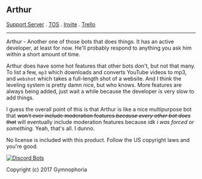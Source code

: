 ## Arthur

[Support Server](https://discord.gg/HW7KYG9) . [TOS](http://bit.ly/ArthurTOS) . [Invite](https://discordapp.com/oauth2/authorize?client_id=329085343800229889&permissions=3460096&scope=bot) . [Trello](https://trello.com/b/wt7ptHpC/arthur)

---

Arthur - Another one of those bots that does things. It has an active developer, at least for now. He'll probably respond to anything you ask him within a short amount of time.

Arthur does have some hot features that other bots don't, but not that many. To list a few, `mp3` which downloads and converts YouTube videos to mp3, and `webshot` which takes a full-length shot of a website. And I think the leveling system is pretty damn nice, but who knows. More features are always being added, just wait a while because the developer is very slow to add things.

I guess the overall point of this is that Arthur is like a nice multipurpose bot that ~~won't ever include moderation features *because every other bot does that*~~ will eventually include moderation features because *idk i was forced or something*. Yeah, that's all. I dunno.

No license is included with this product. Follow the US copyright laws and you're good.


[![Discord Bots](https://discordbots.org/api/widget/329085343800229889.svg)](https://discordbots.org/bot/329085343800229889)

Copyright (c) 2017 Gymnophoria